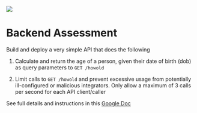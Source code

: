 <a href="https://www.codacy.com/gh/m-aluya/backend-tql/dashboard?utm_source=github.com&amp;utm_medium=referral&amp;utm_content=m-aluya/backend-tql&amp;utm_campaign=Badge_Grade"><img src="https://app.codacy.com/project/badge/Grade/bb829c03eee6466baca76e8f9746dc7f"/></a>
# Backend Assessment

Build and deploy a very simple API that does the following

1.  Calculate and return the age of a person, given their date of birth (dob) as query parameters to `GET /howold`

2.  Limit calls to `GET /howold` and prevent excessive usage from potentially ill-configured or malicious integrators. Only allow a maximum of 3 calls per second for each API client/caller

See full details and instructions in this [Google Doc](https://docs.google.com/document/d/1ma5vKz0j34gwI9WYrZddMM1ENlQddGOVFJ5qdSq2QlQ)
